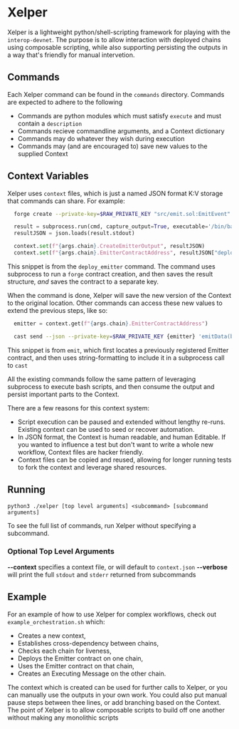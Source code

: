 # Xelper
Xelper is a lightweight python/shell-scripting framework for playing with the `interop-devnet`. The purpose is to allow interaction with deployed chains using composable scripting, while also supporting persisting the outputs in a way that's friendly for manual intervetion.

## Commands
Each Xelper command can be found in the `commands` directory. Commands are expected to adhere to the following
- Commands are python modules which must satisfy `execute` and must contain a `description`
- Commands recieve commandline arguments, and a Context dictionary
- Commands may do whatever they wish during execution
- Commands may (and are encouraged to) save new values to the supplied Context

## Context Variables
Xelper uses `context` files, which is just a named JSON format K:V storage that commands can share. For example:

```sh
  forge create --private-key=$RAW_PRIVATE_KEY "src/emit.sol:EmitEvent" --json
```
```py
  result = subprocess.run(cmd, capture_output=True, executable='/bin/bash', shell=True, text=True)
  resultJSON = json.loads(result.stdout)

  context.set(f"{args.chain}.CreateEmitterOutput", resultJSON)
  context.set(f"{args.chain}.EmitterContractAddress", resultJSON["deployedTo"])
```
This snippet is from the `deploy_emitter` command. The command uses subprocess to run a `forge` contract creation, and then saves the result structure, *and* saves the contract to a separate key.

When the command is done, Xelper will save the new version of the Context to the original location. Other commands can access these new values to extend the previous steps, like so:

```py
  emitter = context.get(f"{args.chain}.EmitterContractAddress")
```
```sh
  cast send --json --private-key=$RAW_PRIVATE_KEY {emitter} 'emitData(bytes)' "$message"
```
This snippet is from `emit`, which first locates a previously registered Emitter contract, and then uses string-formatting to include it in a subprocess call to `cast`

All the existing commands follow the same pattern of leveraging subprocess to execute bash scripts, and then consume the output and persist important parts to the Context.

There are a few reasons for this context system:
- Script execution can be paused and extended without lengthy re-runs. Existing context can be used to seed or recover automation.
- In JSON format, the Context is human readable, and human Editable. If you wanted to influence a test but don't want to write a whole new workflow, Context files are hacker friendly.
- Context files can be copied and reused, allowing for longer running tests to fork the context and leverage shared resources.

## Running
```
python3 ./xelper [top level arguments] <subcommand> [subcommand arguments]
```
To see the full list of commands, run Xelper without specifying a subcommand.

### Optional Top Level Arguments
**--context** specifies a context file, or will default to `context.json`
**--verbose** will print the full `stdout` and `stderr` returned from subcommands

## Example
For an example of how to use Xelper for complex workflows, check out `example_orchestration.sh` which:
- Creates a new context,
- Establishes cross-dependency between chains,
- Checks each chain for liveness,
- Deploys the Emitter contract on one chain,
- Uses the Emitter contract on that chain,
- Creates an Executing Message on the other chain.

The context which is created can be used for further calls to Xelper, or you can manually use the outputs in your own work. You could also put manual pause steps between thee lines, or add branching based on the Context. The point of Xelper is to allow composable scripts to build off one another without making any monolithic scripts
